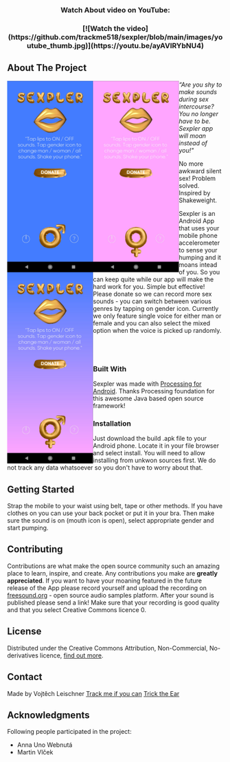 <!-- PROJECT LOGO -->
<br />
<div align="center">
 <h3 align="center">Watch About video on YouTube:<h3> 
 [![Watch the video](https://github.com/trackme518/sexpler/blob/main/images/youtube_thumb.jpg)](https://youtu.be/ayAVIRYbNU4)
</div>

<!-- ABOUT THE PROJECT -->
## About The Project

<img src="https://github.com/trackme518/sexpler/blob/main/images/snap1.jpg" width="200" align="left" />  
<img src="https://github.com/trackme518/sexpler/blob/main/images/snap2.jpg" width="200" align="left" />    
<img src="https://github.com/trackme518/sexpler/blob/main/images/snap3.jpg" width="200" align="left" />  
  
<p><i>“Are you shy to make sounds during sex intercourse? You no longer have to be. Sexpler app will moan instead of you!"</i></p>
<p>No more awkward silent sex! Problem solved. Inspired by Shakeweight.</p>
<p>Sexpler is an Android App that uses your mobile phone accelerometer to sense your humping and it moans intead of you. So you can keep quite while our app will make the hard work for you. Simple but effective! Please donate so we can record more sex sounds - you can switch between various genres by tapping on gender icon. Currently we only feature single voice for either man or female and you can also select the mixed option when the voice is picked up randomly.</p>

</br>
</br>
   
### Built With
Sexpler was made with <a href="https://android.processing.org/install.html" target="_blank">Processing for Android</a>. Thanks Processing foundation for this awesome Java based open source framework! 

<!-- GETTING STARTED -->
### Installation
  
Just download the build .apk file to your Android phone. Locate it in your file browser and select install. You will need to allow installing from unkwon sources first. We do not track any data whatsoever so you don't have to worry about that. 

## Getting Started
Strap the mobile to your waist using belt, tape or other methods. If you have clothes on you can use your back pocket or put it in your bra. Then make sure the sound is on (mouth icon is open), select appropriate gender and start pumping. 

<!-- CONTRIBUTING -->
## Contributing
Contributions are what make the open source community such an amazing place to learn, inspire, and create. Any contributions you make are **greatly appreciated**. If you want to have your moaning featured in the future release of the App please record yourself and upload the recording on [freesound.org](https://freesound.org/) - open source audio samples platform. After your sound is published please send a link! Make sure that your recording is good quality and that you select Creative Commons licence 0.

<!-- LICENSE -->
## License
Distributed under the Creative Commons Attribution, Non-Commercial, No-derivatives licence, <a target="_blank" href="https://creativecommons.org/licenses/by-nc-nd/4.0/">find out more</a>.

<!-- CONTACT -->
## Contact

Made by Vojtěch Leischner
<a target="_blank" href="https://trackmeifyoucan.com">Track me if you can</a>
<a target="_blank" href="https://tricktheear.eu">Trick the Ear</a>

<!-- ACKNOWLEDGMENTS -->
## Acknowledgments
Following people participated in the project:

* Anna Uno Webnutá
* Martin Vlček
